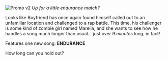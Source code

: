 ![Promo v2](https://user-images.githubusercontent.com/88695361/129435057-d14b34b4-83e2-40b3-9153-ff844170eedd.png)
*Up for a little endurance match?*

Looks like Boyfriend has once again found himself called out to an unfamiliar location and challenged to a rap battle. This time, his challenger is some kind of zombie girl named Marelia, and she wants to see how he handles a song much longer than usual... just over *9 minutes* long, in fact!

Features one new song: **ENDURANCE**

How long can you hold out?
